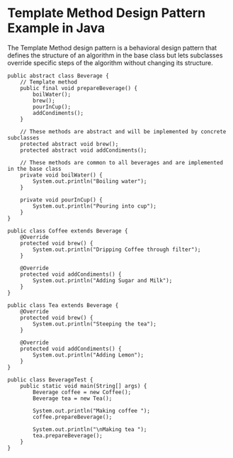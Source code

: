 # Template Method Design Pattern Example in Java

The Template Method design pattern is a behavioral design pattern that defines the structure of an algorithm in the base class but lets subclasses override specific steps of the algorithm without changing its structure.

```
public abstract class Beverage {
    // Template method
    public final void prepareBeverage() {
        boilWater();
        brew();
        pourInCup();
        addCondiments();
    }

    // These methods are abstract and will be implemented by concrete subclasses
    protected abstract void brew();
    protected abstract void addCondiments();

    // These methods are common to all beverages and are implemented in the base class
    private void boilWater() {
        System.out.println("Boiling water");
    }

    private void pourInCup() {
        System.out.println("Pouring into cup");
    }
}
```

```
public class Coffee extends Beverage {
    @Override
    protected void brew() {
        System.out.println("Dripping Coffee through filter");
    }

    @Override
    protected void addCondiments() {
        System.out.println("Adding Sugar and Milk");
    }
}

public class Tea extends Beverage {
    @Override
    protected void brew() {
        System.out.println("Steeping the tea");
    }

    @Override
    protected void addCondiments() {
        System.out.println("Adding Lemon");
    }
}
```


```
public class BeverageTest {
    public static void main(String[] args) {
        Beverage coffee = new Coffee();
        Beverage tea = new Tea();

        System.out.println("Making coffee ");
        coffee.prepareBeverage();

        System.out.println("\nMaking tea ");
        tea.prepareBeverage();
    }
}
```